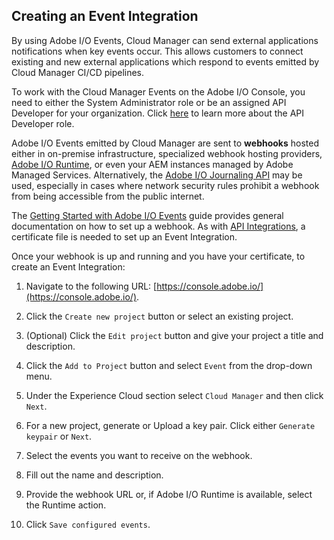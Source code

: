 ## Creating an Event Integration

By using Adobe I/O Events, Cloud Manager can send external applications notifications when key events occur. This allows customers to connect existing and new external applications which respond to events emitted by Cloud Manager CI/CD pipelines.

To work with the Cloud Manager Events on the Adobe I/O Console, you need to either the System Administrator role or be an assigned API Developer for your organization. Click [here](http://www.adobe.com/go/aac_api_prod_learn) to learn more about the API Developer role.

Adobe I/O Events emitted by Cloud Manager are sent to **webhooks** hosted either in on-premise infrastructure, specialized webhook hosting providers, [Adobe I/O Runtime](https://www.adobe.io/apis/cloudplatform/runtime.html), or even your AEM instances managed by Adobe Managed Services. Alternatively, the [Adobe I/O Journaling API](../../../../adobedocs/adobeio-events/master/intro/journaling_api.md) may be used, especially in cases where network security rules prohibit a webhook from being accessible from the public internet.

The [Getting Started with Adobe I/O Events](https://www.adobe.io/apis/cloudplatform/events/documentation.html) guide provides general documentation on how to set up a webhook. As with [API Integrations](create-api-integration.html), a certificate file is needed to set up an Event Integration.

Once your webhook is up and running and you have your certificate, to create an Event Integration:

1. Navigate to the following URL: [https://console.adobe.io/](https://console.adobe.io/).

2. Click the `Create new project` button or select an existing project.

3. (Optional) Click the `Edit project` button and give your project a title and description.

4. Click the `Add to Project` button and select `Event` from the drop-down menu.

5. Under the Experience Cloud section select `Cloud Manager` and then click `Next`.

6. For a new project, generate or Upload a key pair. Click either `Generate keypair` or `Next`.

7. Select the events you want to receive on the webhook.

8. Fill out the name and description.

9. Provide the webhook URL or, if Adobe I/O Runtime is available, select the Runtime action.

10. Click `Save configured events`.
